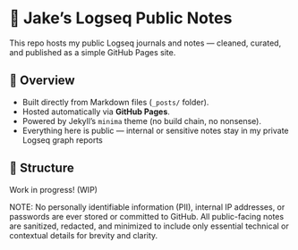 # 🧠 Jake’s Logseq Public Notes

This repo hosts my public Logseq journals and notes — cleaned, curated, and published as a simple GitHub Pages site.

## 📘 Overview
- Built directly from Markdown files (`_posts/` folder).
- Hosted automatically via **GitHub Pages**.
- Powered by Jekyll’s `minima` theme (no build chain, no nonsense).
- Everything here is public — internal or sensitive notes stay in my private Logseq graph reports

## 🧩 Structure
Work in progress! (WIP)

NOTE: No personally identifiable information (PII), internal IP addresses, or passwords are ever stored or committed to GitHub. All public-facing notes are sanitized, redacted, and minimized to include only essential technical or contextual details for brevity and clarity.
